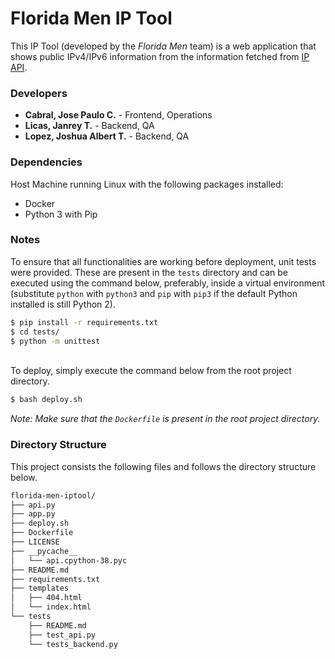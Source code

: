 # Florida Men IP Tool
This IP Tool (developed by the *Florida Men* team) is a web application that shows public IPv4/IPv6 information from the information fetched from [IP API](https://ipapi.co).

###  Developers
- **Cabral, Jose Paulo C.** -  Frontend, Operations
- **Licas, Janrey T.** -  Backend, QA
- **Lopez, Joshua Albert T.** -  Backend, QA

### Dependencies
Host Machine running Linux with the following packages installed: 
- Docker
- Python 3 with Pip

### Notes
To ensure that all functionalities are working before deployment, unit tests were provided. These are present in the `tests` directory and can be executed using the command below, preferably, inside a virtual environment (substitute `python` with `python3` and `pip` with `pip3` if the default Python installed is still Python 2).

```bash
$ pip install -r requirements.txt
$ cd tests/
$ python -m unittest
```
<br>
To deploy, simply execute the command below from the root project directory.

```bash
$ bash deploy.sh
```

*Note: Make sure that the `Dockerfile` is present in the root project directory.*

### Directory Structure
This project consists the following files and follows the directory structure below.

```bash
florida-men-iptool/
├── api.py
├── app.py
├── deploy.sh
├── Dockerfile
├── LICENSE
├── __pycache__
│   └── api.cpython-38.pyc
├── README.md
├── requirements.txt
├── templates
│   ├── 404.html
│   └── index.html
└── tests
    ├── README.md
    ├── test_api.py
    └── tests_backend.py
```
